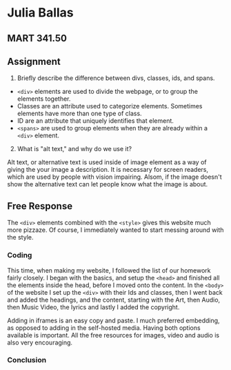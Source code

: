 # Julia Ballas

## MART 341.50

## Assignment

1. Briefly describe the difference between divs, classes, ids, and spans.

  - `<div>` elements are used to divide the webpage, or to group the elements together.
  - Classes are an attribute used to categorize elements. Sometimes elements have more than one type of class.
  - ID are an attribute that uniquely identifies that element.
  - `<spans>` are used to group elements when they are already within a `<div>` element.

2. What is "alt text," and why do we use it?

  Alt text, or alternative text is used inside of image element as a way of giving the your image a description. It is necessary for screen readers, which are used by people with vision impairing. Alsom, if the image doesn't show the alternative text can let people know what the image is about.

## Free Response

The `<div>` elements combined with the `<style>` gives this website much more pizzaze. Of course, I immediately wanted to start messing around with the style.

### Coding
This time, when making my website, I followed the list of our homework fairly closely. I began with the basics, and setup the `<head>` and finished all the elements inside the head, before I moved onto the content. In the `<body>` of the website I set up the `<div>` with their Ids and classes, then I went back and added the headings, and the content, starting with the Art, then Audio, then Music Video, the lyrics and lastly I added the copyright.

Adding in iframes is an easy copy and paste. I much preferred embedding, as opposed to adding in the self-hosted media. Having both options available is important. All the free resources for images, video and audio is also very encouraging.

### Conclusion
